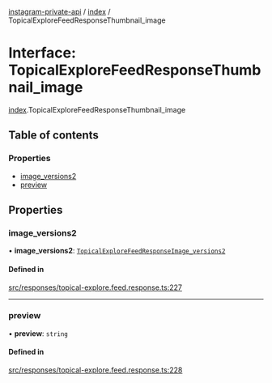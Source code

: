 [instagram-private-api](../../README.md) / [index](../../modules/index.md) / TopicalExploreFeedResponseThumbnail_image

# Interface: TopicalExploreFeedResponseThumbnail\_image

[index](../../modules/index.md).TopicalExploreFeedResponseThumbnail_image

## Table of contents

### Properties

- [image\_versions2](TopicalExploreFeedResponseThumbnail_image.md#image_versions2)
- [preview](TopicalExploreFeedResponseThumbnail_image.md#preview)

## Properties

### image\_versions2

• **image\_versions2**: [`TopicalExploreFeedResponseImage_versions2`](TopicalExploreFeedResponseImage_versions2.md)

#### Defined in

[src/responses/topical-explore.feed.response.ts:227](https://github.com/Nerixyz/instagram-private-api/blob/0e0721c/src/responses/topical-explore.feed.response.ts#L227)

___

### preview

• **preview**: `string`

#### Defined in

[src/responses/topical-explore.feed.response.ts:228](https://github.com/Nerixyz/instagram-private-api/blob/0e0721c/src/responses/topical-explore.feed.response.ts#L228)
